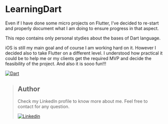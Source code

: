 # LearningDart

Even if I have done some micro projects on Flutter, I've decided to re-start and properly document what I am doing to ensure progress in that aspect.

This repo contains only personal stydies about the bases of Dart language.

iOS is still my main goal and of course I am working hard on it. However I decided also to take Flutter on a different level. I understood how practical it could be to help me or my clients get the required MVP and decide the feasibility of the project. And also it is sooo fun!!!

[![Dart](https://img.shields.io/badge/dart-%230175C2.svg?style=for-the-badge&logo=dart&logoColor=white)](https://dart.dev/)

> ## Author
>Check my LinkedIn profile to know more about me. Feel free to contact for any question. 
>
>[![Linkedin](https://img.shields.io/badge/linkedin-%230077B5.svg?style=for-the-badge&logo=linkedin&logoColor=white)](https://www.linkedin.com/in/rodricandido)